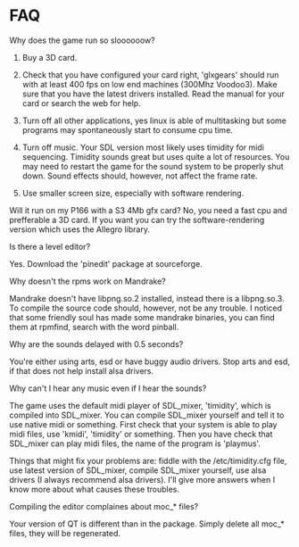 # FAQ #

Why does the game run so sloooooow?

1. Buy a 3D card.

2. Check that you have configured your card right, 'glxgears' should run with at least 400 fps on low end machines (300Mhz Voodoo3). Make sure that you have the latest drivers installed. Read the manual for your card or search the web for help.

3. Turn off all other applications, yes linux is able of multitasking but some programs may spontaneously start to consume cpu time.

4. Turn off music. Your SDL version most likely uses timidity for midi sequencing. Timidity sounds great but uses quite a lot of resources. You may need to restart the game for the sound system to be properly shut down. Sound effects should, however, not affect the frame rate.

5. Use smaller screen size, especially with software rendering.

Will it run on my P166 with a S3 4Mb gfx card? No, you need a fast cpu and prefferable a 3D card. If you want you can try the software-rendering version which uses the Allegro library.

Is there a level editor?

Yes. Download the 'pinedit' package at sourceforge.

Why doesn't the rpms work on Mandrake?

Mandrake doesn't have libpng.so.2 installed, instead there is a libpng.so.3. To compile the source code should, however, not be any trouble. I noticed that some friendly soul has made some mandrake binaries, you can find them at rpmfind, search with the word pinball.

Why are the sounds delayed with 0.5 seconds?

You're either using arts, esd or have buggy audio drivers. Stop arts and esd, if that does not help install alsa drivers.

Why can't I hear any music even if I hear the sounds?

The game uses the default midi player of SDL_mixer, 'timidity', which is compiled into SDL_mixer. You can compile SDL_mixer yourself and tell it to use native midi or something. First check that your system is able to play midi files, use 'kmidi', 'timidity' or something. Then you have check that SDL_mixer can play midi files, the name of the program is 'playmus'.

Things that might fix your problems are: fiddle with the /etc/timidity.cfg file, use latest version of SDL_mixer, compile SDL_mixer yourself, use alsa drivers (I always recommend alsa drivers). I'll give more answers when I know more about what causes these troubles.

Compiling the editor complaines about moc_* files?

Your version of QT is different than in the package. Simply delete all moc_* files, they will be regenerated.
